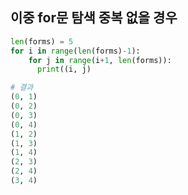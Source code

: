 ## 이중 for문 탐색 중복 없을 경우
```python
len(forms) = 5
for i in range(len(forms)-1):
    for j in range(i+1, len(forms)):
      print((i, j)
```
```python 
# 결과
(0, 1)
(0, 2)
(0, 3)
(0, 4)
(1, 2)
(1, 3)
(1, 4)
(2, 3)
(2, 4)
(3, 4)
```

